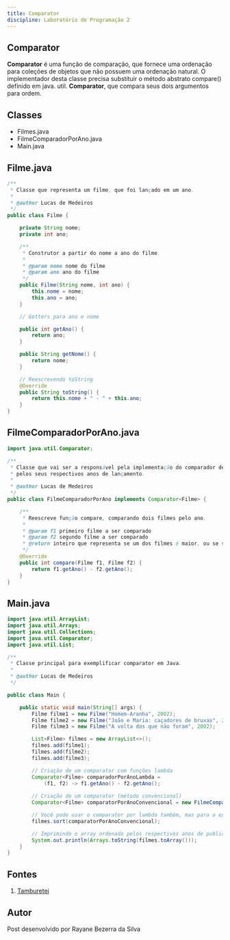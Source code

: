 ```yaml
---
title: Comparator 
discipline: Laboratório de Programação 2
---
```


## Comparator 

**Comparator** é uma função de comparação, que fornece uma ordenação para coleções de objetos que não possuem uma ordenação natural. O implementador desta classe precisa substituir o método abstrato compare() definido em java. util. **Comparator**, que compara seus dois argumentos para ordem.

## Classes

- Filmes.java
- FilmeComparadorPorAno.java
- Main.java

## Filme.java

```java
/**
 * Classe que representa um filme, que foi lançado em um ano.
 * 
 * @author Lucas de Medeiros
 */
public class Filme {

    private String nome;
    private int ano;

    /**
     * Construtor a partir do nome a ano do filme.
     * 
     * @param nome nome do filme
     * @param ano ano do filme
     */
    public Filme(String nome, int ano) {
        this.nome = nome;
        this.ano = ano;
    }

    // Getters para ano e nome

    public int getAno() {
        return ano;
    }

    public String getNome() {
        return nome;
    }

    // Reescrevendo toString
    @Override
    public String toString() {
        return this.nome + " - " + this.ano;
    }
}
```

## FilmeComparadorPorAno.java
```java
import java.util.Comparator;

/**
 * Classe que vai ser a responsável pela implementação do comparador de dois filmes
 * pelos seus respectivos anos de lançamento.
 * 
 * @author Lucas de Medeiros
 */
public class FilmeComparadorPorAno implements Comparator<Filme> {

    /**
     * Reescreve função compare, comparando dois filmes pelo ano.
     * 
     * @param f1 primeiro filme a ser comparado
     * @param f2 segundo filme a ser comparado
     * @return inteiro que representa se um dos filmes é maior, ou se são iguais.
     */
    @Override
    public int compare(Filme f1, Filme f2) {
        return f1.getAno() - f2.getAno();
    }
}
```
## Main.java

```java
import java.util.ArrayList;
import java.util.Arrays;
import java.util.Collections;
import java.util.Comparator;
import java.util.List;

/**
 * Classe principal para exemplificar comparator em Java.
 * 
 * @author Lucas de Medeiros
 */

public class Main {

    public static void main(String[] args) {
        Filme filme1 = new Filme("Homem-Aranha", 2002);
        Filme filme2 = new Filme("João e Maria: caçadores de bruxas", 2013);
        Filme filme3 = new Filme("A volta dos que não foram", 2002);

        List<Filme> filmes = new ArrayList<>();
        filmes.add(filme1);
        filmes.add(filme2);
        filmes.add(filme3);

        // Criação de um comparator com funções lambda
        Comparator<Filme> comparadorPorAnoLambda = 
            (f1, f2) -> f1.getAno() - f2.getAno();
        
        // Criação de um comparator (método convencional)
        Comparator<Filme> comparatorPorAnoConvencional = new FilmeComparadorPorAno();

        // Você pode usar o comparator por lambda também, mas para o exemplo, vamos usar o convencional.
        filmes.sort(comparatorPorAnoConvencional);

        // Imprimindo o array ordenado pelos respectivos anos de publicação.
        System.out.println(Arrays.toString(filmes.toArray()));
    }
}
```
## Fontes 

1. <a href= "https://github.com/OpenDevUFCG/Tamburetei" target="_blank"> Tamburetei </a>

## Autor 

Post desenvolvido por Rayane Bezerra da Silva 
